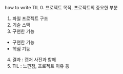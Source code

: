 how to write TIL
0. 프로젝트 목적, 프로젝트의 중요한 부분
1. 파일 프로젝트 구조
2. 기술 스택
3. 구현한 기능
  - 구현한 기능
  - 핵심 기능
4. 결과 : 캡처 사진과 함께
5. TIL : 느낀점, 프로젝트 이유 등